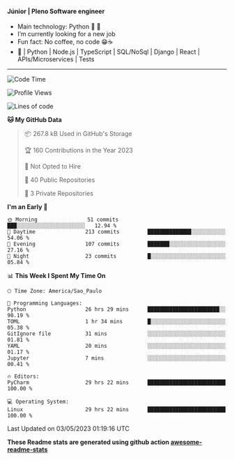 #### Júnior | Pleno Software engineer 

- Main technology: Python 🐍 💖
- I’m currently looking for a new job
- Fun fact: No coffee, no code 😁☕
- 📖 | Python | Node.js | TypeScript | SQL/NoSql | Django | React | APIs/Microservices | Tests 
---
<!--START_SECTION:waka-->
![Code Time](http://img.shields.io/badge/Code%20Time-761%20hrs%2034%20mins-blue)

![Profile Views](http://img.shields.io/badge/Profile%20Views-34-blue)

![Lines of code](https://img.shields.io/badge/From%20Hello%20World%20I%27ve%20Written-10.6%20million%20lines%20of%20code-blue)

**🐱 My GitHub Data** 

> 📦 267.8 kB Used in GitHub's Storage 
 > 
> 🏆 160 Contributions in the Year 2023
 > 
> 🚫 Not Opted to Hire
 > 
> 📜 40 Public Repositories 
 > 
> 🔑 3 Private Repositories 
 > 
**I'm an Early 🐤** 

```text
🌞 Morning                51 commits          ███░░░░░░░░░░░░░░░░░░░░░░   12.94 % 
🌆 Daytime                213 commits         ██████████████░░░░░░░░░░░   54.06 % 
🌃 Evening                107 commits         ███████░░░░░░░░░░░░░░░░░░   27.16 % 
🌙 Night                  23 commits          █░░░░░░░░░░░░░░░░░░░░░░░░   05.84 % 
```


📊 **This Week I Spent My Time On** 

```text
🕑︎ Time Zone: America/Sao_Paulo

💬 Programming Languages: 
Python                   26 hrs 29 mins      ███████████████████████░░   90.19 % 
TOML                     1 hr 34 mins        █░░░░░░░░░░░░░░░░░░░░░░░░   05.38 % 
GitIgnore file           31 mins             ░░░░░░░░░░░░░░░░░░░░░░░░░   01.81 % 
YAML                     20 mins             ░░░░░░░░░░░░░░░░░░░░░░░░░   01.17 % 
Jupyter                  7 mins              ░░░░░░░░░░░░░░░░░░░░░░░░░   00.41 % 

🔥 Editors: 
PyCharm                  29 hrs 22 mins      █████████████████████████   100.00 % 

💻 Operating System: 
Linux                    29 hrs 22 mins      █████████████████████████   100.00 % 
```


 Last Updated on 03/05/2023 01:19:16 UTC
<!--END_SECTION:waka-->

**These Readme stats are generated using github action [awesome-readme-stats](https://github.com/anmol098/waka-readme-stats)**
